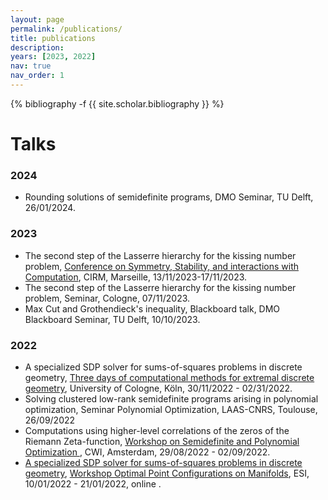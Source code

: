 ```yaml
---
layout: page
permalink: /publications/
title: publications
description: 
years: [2023, 2022]
nav: true
nav_order: 1
---
```

<!-- _pages/publications.md -->
<div class="publications">
 {% bibliography -f {{ site.scholar.bibliography }} %}
</div>

# Talks
### 2024
 - Rounding solutions of semidefinite programs, DMO Seminar, TU Delft, 26/01/2024.

### 2023
 - The second step of the Lasserre hierarchy for the kissing number problem, <a href="https://conferences.cirm-math.fr/2892.html">Conference on Symmetry, Stability, and interactions with Computation</a>, CIRM, Marseille, 13/11/2023-17/11/2023.
 - The second step of the Lasserre hierarchy for the kissing number problem, Seminar, Cologne, 07/11/2023.
 - Max Cut and Grothendieck's inequality, Blackboard talk, DMO Blackboard Seminar, TU Delft, 10/10/2023.


### 2022
 - A specialized SDP solver for sums-of-squares problems in discrete geometry, <a href="http://www.mi.uni-koeln.de/opt/three-days-of-computational-methods-for-extremal-discrete-geometry/"> Three days of computational methods for extremal discrete geometry</a>, University of Cologne, K&ouml;ln, 30/11/2022 - 02/31/2022.
 - Solving clustered low-rank semidefinite programs arising in polynomial optimization, Seminar Polynomial Optimization, LAAS-CNRS, Toulouse, 26/09/2022
 - Computations using higher-level correlations of the zeros of the Riemann Zeta-function, <a href="https://event.cwi.nl/semester-programs/2022/PolOpt/indexW1.html"> Workshop on Semidefinite and Polynomial Optimization </a>, CWI, Amsterdam, 29/08/2022 - 02/09/2022.
 - <a href="https://www.esi.ac.at/events/t634/">A specialized SDP solver for sums-of-squares problems in discrete geometry</a>, <a  href="https://www.esi.ac.at/events/e427/">Workshop Optimal Point Configurations on Manifolds</a>, ESI, 10/01/2022 - 21/01/2022, online .


